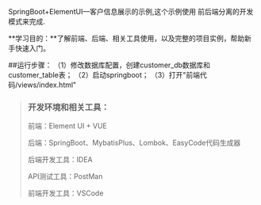 SpringBoot+ElementUI—客户信息展示的示例,这个示例使用 前后端分离的开发模式来完成.

**学习目的：**了解前端、后端、相关工具使用，以及完整的项目实例，帮助新手快速入门。

##运行步骤：
（1）修改数据库配置，创建customer_db数据库和customer_table表；
（2）启动springboot；
（3）打开"前端代码/views/index.html"


> ### 开发环境和相关工具：
>
> 前端：Element UI + VUE
>
> 后端：SpringBoot、MybatisPlus、Lombok、EasyCode代码生成器
>
> 后端开发工具：IDEA
>
> API测试工具：PostMan
>
> 前端开发工具：VSCode




